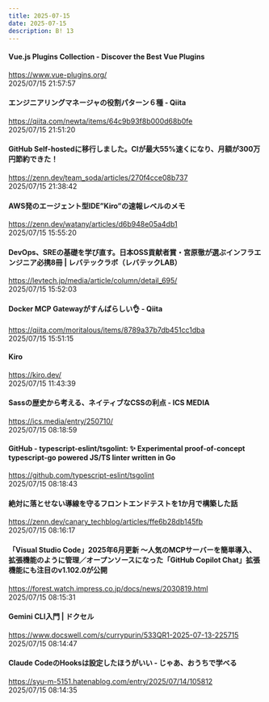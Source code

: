 ```yaml
---
title: 2025-07-15
date: 2025-07-15
description: B! 13
---
```


#### Vue.js Plugins Collection - Discover the Best Vue Plugins
https://www.vue-plugins.org/<br>
2025/07/15 21:57:57<br>


#### エンジニアリングマネージャの役割パターン６種 - Qiita
https://qiita.com/newta/items/64c9b93f8b000d68b0fe<br>
2025/07/15 21:51:20<br>


#### GitHub Self-hostedに移行しました。CIが最大55%速くになり、月額が300万円節約できた！
https://zenn.dev/team_soda/articles/270f4cce08b737<br>
2025/07/15 21:38:42<br>


#### AWS発のエージェント型IDE”Kiro”の速報レベルのメモ
https://zenn.dev/watany/articles/d6b948e05a4db1<br>
2025/07/15 15:55:20<br>


#### DevOps、SREの基礎を学び直す。日本OSS貢献者賞・宮原徹が選ぶインフラエンジニア必携8冊 | レバテックラボ（レバテックLAB）
https://levtech.jp/media/article/column/detail_695/<br>
2025/07/15 15:52:03<br>


#### Docker MCP Gatewayがすんばらしい👌 - Qiita
https://qiita.com/moritalous/items/8789a37b7db451cc1dba<br>
2025/07/15 15:51:15<br>


#### Kiro
https://kiro.dev/<br>
2025/07/15 11:43:39<br>


#### Sassの歴史から考える、ネイティブなCSSの利点 - ICS MEDIA
https://ics.media/entry/250710/<br>
2025/07/15 08:18:59<br>


#### GitHub - typescript-eslint/tsgolint: ✨ Experimental proof-of-concept typescript-go powered JS/TS linter written in Go
https://github.com/typescript-eslint/tsgolint<br>
2025/07/15 08:18:43<br>


#### 絶対に落とせない導線を守るフロントエンドテストを1か月で構築した話
https://zenn.dev/canary_techblog/articles/ffe6b28db145fb<br>
2025/07/15 08:16:17<br>


#### 「Visual Studio Code」2025年6月更新 ～人気のMCPサーバーを簡単導入、拡張機能のように管理／オープンソースになった「GitHub Copilot Chat」拡張機能にも注目のv1.102.0が公開
https://forest.watch.impress.co.jp/docs/news/2030819.html<br>
2025/07/15 08:15:31<br>


#### Gemini CLI入門 | ドクセル
https://www.docswell.com/s/currypurin/533QR1-2025-07-13-225715<br>
2025/07/15 08:14:47<br>


#### Claude CodeのHooksは設定したほうがいい - じゃあ、おうちで学べる
https://syu-m-5151.hatenablog.com/entry/2025/07/14/105812<br>
2025/07/15 08:14:35<br>


